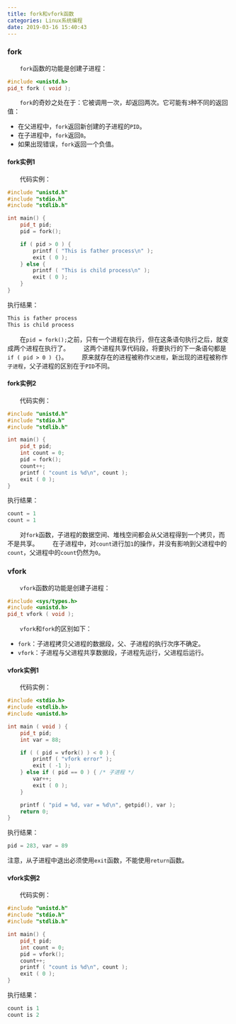 ```yaml
---
title: fork和vfork函数
categories: Linux系统编程
date: 2019-03-16 15:40:43
---
```

### fork

&emsp;&emsp;`fork`函数的功能是创建子进程：<!--more-->

``` cpp
#include <unistd.h>
pid_t fork ( void );
```

&emsp;&emsp;`fork`的奇妙之处在于：它被调用一次，却返回两次。它可能有`3`种不同的返回值：

- 在父进程中，`fork`返回新创建的子进程的`PID`。
- 在子进程中，`fork`返回`0`。
- 如果出现错误，`fork`返回一个负值。

#### fork实例1

&emsp;&emsp;代码实例：

``` cpp
#include "unistd.h"
#include "stdio.h"
#include "stdlib.h"

int main() {
    pid_t pid;
    pid = fork();

    if ( pid > 0 ) {
        printf ( "This is father process\n" );
        exit ( 0 );
    } else {
        printf ( "This is child process\n" );
        exit ( 0 );
    }
}
```

执行结果：

``` cpp
This is father process
This is child process
```

&emsp;&emsp;在`pid = fork();`之前，只有一个进程在执行，但在这条语句执行之后，就变成两个进程在执行了。
&emsp;&emsp;这两个进程共享代码段，将要执行的下一条语句都是`if ( pid > 0 ) {}`。
&emsp;&emsp;原来就存在的进程被称作`父进程`，新出现的进程被称作`子进程`，父子进程的区别在于`PID`不同。

#### fork实例2

&emsp;&emsp;代码实例：

``` cpp
#include "unistd.h"
#include "stdio.h"
#include "stdlib.h"

int main() {
    pid_t pid;
    int count = 0;
    pid = fork();
    count++;
    printf ( "count is %d\n", count );
    exit ( 0 );
}
```

执行结果：

``` cpp
count = 1
count = 1
```

&emsp;&emsp;对`fork`函数，子进程的数据空间、堆栈空间都会从父进程得到一个拷贝，而不是共享。
&emsp;&emsp;在子进程中，对`count`进行加`1`的操作，并没有影响到父进程中的`count`，父进程中的`count`仍然为`0`。

### vfork

&emsp;&emsp;`vfork`函数的功能是创建子进程：

``` cpp
#include <sys/types.h>
#include <unistd.h>
pid_t vfork ( void );
```

&emsp;&emsp;`vfork`和`fork`的区别如下：

- `fork`：子进程拷贝父进程的数据段，父、子进程的执行次序不确定。
- `vfork`：子进程与父进程共享数据段，子进程先运行，父进程后运行。

#### vfork实例1

&emsp;&emsp;代码实例：

``` cpp
#include <stdio.h>
#include <stdlib.h>
#include <unistd.h>

int main ( void ) {
    pid_t pid;
    int var = 88;

    if ( ( pid = vfork() ) < 0 ) {
        printf ( "vfork error" );
        exit ( -1 );
    } else if ( pid == 0 ) { /* 子进程 */
        var++;
        exit ( 0 );
    }

    printf ( "pid = %d, var = %d\n", getpid(), var );
    return 0;
}
```

执行结果：

``` cpp
pid = 283, var = 89
```

注意，从子进程中退出必须使用`exit`函数，不能使用`return`函数。

#### vfork实例2

&emsp;&emsp;代码实例：

``` cpp
#include "unistd.h"
#include "stdio.h"
#include "stdlib.h"

int main() {
    pid_t pid;
    int count = 0;
    pid = vfork();
    count++;
    printf ( "count is %d\n", count );
    exit ( 0 );
}
```

执行结果：

``` cpp
count is 1
count is 2
```